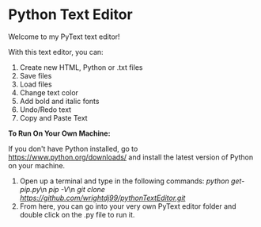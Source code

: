# Python Text Editor

Welcome to my PyText text editor!

With this text editor, you can:
1. Create new HTML, Python or .txt files
2. Save files
3. Load files
4. Change text color
5. Add bold and italic fonts
6. Undo/Redo text
7. Copy and Paste Text

**To Run On Your Own Machine:**

If you don't have Python installed, go to https://www.python.org/downloads/ and install the latest version of Python on your machine.

1. Open up a terminal and type in the following commands:
_python get-pip.py_\n
_pip -V_\n
_git clone https://github.com/wrightdj99/pythonTextEditor.git_
2. From here, you can go into your very own PyText editor folder and double click on the .py file to run it.
